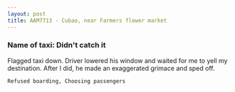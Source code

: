 ```yaml
---
layout: post
title: AAM7713 - Cubao, near Farmers flower market
---
```


### Name of taxi: Didn't catch it

Flagged taxi down. Driver lowered his window and waited for me to yell my destination. After I did, he made an exaggerated grimace and sped off.  

```Refused boarding, Choosing passengers```

